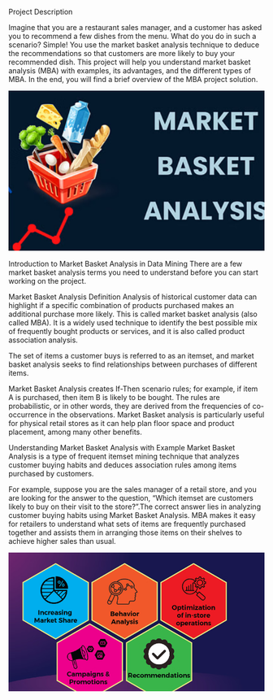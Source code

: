 Project Description

Imagine that you are a restaurant sales manager, and a customer has asked you to recommend a few dishes from the menu. What do you do in such a scenario? Simple! You use the market basket analysis technique to deduce the recommendations so that customers are more likely to buy your recommended dish. This project will help you understand market basket analysis (MBA) with examples, its advantages, and the different types of MBA. In the end, you will find a brief overview of the MBA project solution.

![Alt text](https://github.com/Prashant501Tyagi/Market_Basket_analysis/blob/main/Screenshot%202024-04-07%20130941%20-%20Copy.png)

Introduction to Market Basket Analysis in Data Mining
There are a few market basket analysis terms you need to understand before you can start working on the project. 

Market Basket Analysis Definition
Analysis of historical customer data can highlight if a specific combination of products purchased makes an additional purchase more likely. This is called market basket analysis (also called MBA). It is a widely used technique to identify the best possible mix of frequently bought products or services, and it is also called product association analysis. 

The set of items a customer buys is referred to as an itemset, and market basket analysis seeks to find relationships between purchases of different items. 

Market Basket Analysis creates If-Then scenario rules; for example, if item A is purchased, then item B is likely to be bought. The rules are probabilistic, or in other words, they are derived from the frequencies of co-occurrence in the observations. Market Basket analysis is particularly useful for physical retail stores as it can help plan floor space and product placement, among many other benefits.

Understanding Market Basket Analysis with Example
Market Basket Analysis is a type of frequent itemset mining technique that analyzes customer buying habits and deduces association rules among items purchased by customers.

For example, suppose you are the sales manager of a retail store, and you are looking for the answer to the question, “Which itemset are customers likely to buy on their visit to the store?”.The correct answer lies in analyzing customer buying habits using Market Basket Analysis. MBA makes it easy for retailers to understand what sets of items are frequently purchased together and assists them in arranging those items on their shelves to achieve higher sales than usual.

![Alt text](https://github.com/Prashant501Tyagi/Market_Basket_analysis/blob/main/Screenshot%202024-04-07%20131001%20-%20Copy.png)

